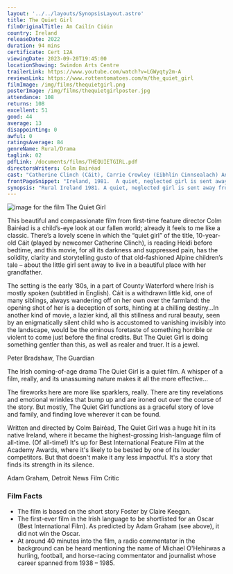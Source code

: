 ```yaml
---
layout: '../../layouts/SynopsisLayout.astro'
title: The Quiet Girl
filmOriginalTitle: An Cailín Ciúin
country: Ireland
releaseDate: 2022
duration: 94 mins
certificate: Cert 12A
viewingDate: 2023-09-20T19:45:00
locationShowing: Swindon Arts Centre
trailerLink: https://www.youtube.com/watch?v=LGWyqty2m-A
reviewsLink: https://www.rottentomatoes.com/m/the_quiet_girl
filmImage: /img/films/thequietgirl.png
posterImage: /img/films/thequietgirlposter.jpg
attendance: 108
returns: 108
excellent: 51
good: 44
average: 13
disappointing: 0
awful: 0
ratingsAverage: 84
genreName: Rural/Drama
taglink: 02
pdfLink: /documents/films/THEQUIETGIRL.pdf
directorsWriters: Colm Bairéad
cast: "Catherine Clinch (Cáit), Carrie Crowley (Eibhlín Cinnsealach) Andrew Bennett (Seán Cinnsealach), Michael Patric (Da), Kate Nic Choncaonaigh (Mam), Carolyn Bracken (The Woman)"
frontPageSnippet: "Ireland, 1981.  A quiet, neglected girl is sent away from her dysfunctional family to live with distant relatives in County Waterford for the summer.  Living with a middle-aged farming couple, she discovers a new way of living."
synopsis: "Rural Ireland 1981. A quiet, neglected girl is sent away from her dysfunctional family to live with foster parents for the summer.  She blossoms in their care, but in this house where there are meant to be no secrets, she discovers one."
--- 
```

![image for the film The Quiet Girl]( /img/films/thequietgirl.png ) 

This beautiful and compassionate film from first-time feature director Colm Bairéad is a child’s-eye look at our fallen world; already it feels to me like a classic.  There’s a lovely scene in which the “quiet girl” of the title, 10-year-old Cáit (played by newcomer Catherine Clinch), is reading Heidi before bedtime, and this movie, for all its darkness and suppressed pain, has the solidity, clarity and storytelling gusto of that old-fashioned Alpine children’s tale – about the little girl sent away to live in a beautiful place with her grandfather.

The setting is the early ‘80s, in a part of County Waterford where Irish is mostly spoken (subtitled in English).  Cáit is a withdrawn little kid, one of many siblings, always wandering off on her own over the farmland: the opening shot of her is a deception of sorts, hinting at a chilling destiny...In another kind of movie, a lazier kind, all this stillness and rural beauty, seen by an enigmatically silent child who is accustomed to vanishing invisibly into the landscape, would be the ominous foretaste of something horrible or violent to come just before the final credits.  But The Quiet Girl is doing something gentler than this, as well as realer and truer.  It is a jewel.

<div class="review__author review__author--review1"> 
Peter Bradshaw, The Guardian
</div> 

The Irish coming-of-age drama The Quiet Girl is a quiet film.  A whisper of a film, really, and its unassuming nature makes it all the more effective...

The fireworks here are more like sparklers, really.  There are tiny revelations and emotional wrinkles that bump up and are ironed out over the course of the story.  But mostly, The Quiet Girl functions as a graceful story of love and family, and finding love wherever it can be found.

Written and directed by Colm Bairéad, The Quiet Girl was a huge hit in its native Ireland, where it became the highest-grossing Irish-language film of all-time.  (Of all-time!)  It's up for Best International Feature Film at the Academy Awards, where it's likely to be bested by one of its louder competitors.  But that doesn't make it any less impactful.  It's a story that finds its strength in its silence.

<div class="review__author"> 
Adam Graham, Detroit News Film Critic
</div> 

### Film Facts 

* The film is based on the short story Foster by Claire Keegan. 
* The first-ever film in the Irish language to be shortlisted for an Oscar (Best International Film).  As predicted by Adam Graham (see above), it did not win the Oscar.
* At around 40 minutes into the film, a radio commentator in the background can be heard mentioning the name of Michael O'Hehirwas a hurling, football, and horse-racing commentator and journalist whose career spanned from 1938 – 1985.
